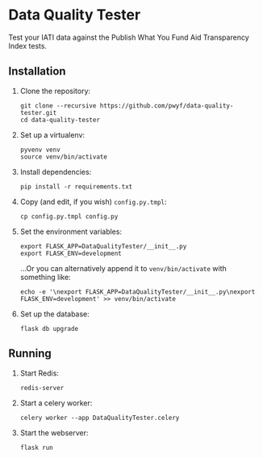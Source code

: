 # Data Quality Tester

Test your IATI data against the Publish What You Fund Aid Transparency
Index tests.

## Installation

1. Clone the repository:

    ```shell
    git clone --recursive https://github.com/pwyf/data-quality-tester.git
    cd data-quality-tester
    ```

2. Set up a virtualenv:

    ```shell
    pyvenv venv
    source venv/bin/activate
    ```

3. Install dependencies:

    ```shell
    pip install -r requirements.txt
    ```

4. Copy (and edit, if you wish) `config.py.tmpl`:

    ```shell
    cp config.py.tmpl config.py
    ```

5. Set the environment variables:

    ```shell
    export FLASK_APP=DataQualityTester/__init__.py
    export FLASK_ENV=development
    ```

    …Or you can alternatively append it to `venv/bin/activate` with something like:

    ```shell
    echo -e '\nexport FLASK_APP=DataQualityTester/__init__.py\nexport FLASK_ENV=development' >> venv/bin/activate
    ```

6. Set up the database:

    ```
    flask db upgrade
    ```

## Running

1. Start Redis:

    ```shell
    redis-server
    ```

2. Start a celery worker:

    ```shell
    celery worker --app DataQualityTester.celery
    ```

3. Start the webserver:

    ```shell
    flask run
    ```
